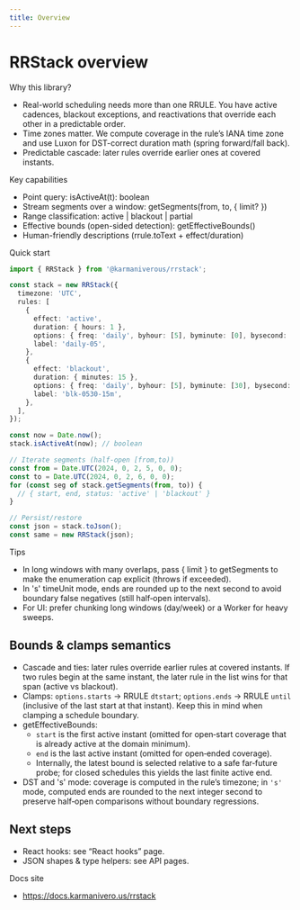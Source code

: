 ```yaml
---
title: Overview
---
```


# RRStack overview

Why this library?

- Real-world scheduling needs more than one RRULE. You have active cadences,
  blackout exceptions, and reactivations that override each other in a
  predictable order.
- Time zones matter. We compute coverage in the rule’s IANA time zone and use
  Luxon for DST-correct duration math (spring forward/fall back).
- Predictable cascade: later rules override earlier ones at covered instants.

Key capabilities

- Point query: isActiveAt(t): boolean
- Stream segments over a window: getSegments(from, to, { limit? })
- Range classification: active | blackout | partial
- Effective bounds (open-sided detection): getEffectiveBounds()
- Human-friendly descriptions (rrule.toText + effect/duration)

Quick start

```ts
import { RRStack } from '@karmaniverous/rrstack';

const stack = new RRStack({
  timezone: 'UTC',
  rules: [
    {
      effect: 'active',
      duration: { hours: 1 },
      options: { freq: 'daily', byhour: [5], byminute: [0], bysecond: [0] },
      label: 'daily-05',
    },
    {
      effect: 'blackout',
      duration: { minutes: 15 },
      options: { freq: 'daily', byhour: [5], byminute: [30], bysecond: [0] },
      label: 'blk-0530-15m',
    },
  ],
});

const now = Date.now();
stack.isActiveAt(now); // boolean

// Iterate segments (half‑open [from,to))
const from = Date.UTC(2024, 0, 2, 5, 0, 0);
const to = Date.UTC(2024, 0, 2, 6, 0, 0);
for (const seg of stack.getSegments(from, to)) {
  // { start, end, status: 'active' | 'blackout' }
}

// Persist/restore
const json = stack.toJson();
const same = new RRStack(json);
```

Tips

- In long windows with many overlaps, pass { limit } to getSegments to make the
  enumeration cap explicit (throws if exceeded).
- In 's' timeUnit mode, ends are rounded up to the next second to avoid boundary
  false negatives (still half‑open intervals).
- For UI: prefer chunking long windows (day/week) or a Worker for heavy sweeps.

## Bounds & clamps semantics

- Cascade and ties: later rules override earlier rules at covered instants.
  If two rules begin at the same instant, the later rule in the list wins for
  that span (active vs blackout).
- Clamps: `options.starts` → RRULE `dtstart`; `options.ends` → RRULE `until`
  (inclusive of the last start at that instant). Keep this in mind when
  clamping a schedule boundary.
- getEffectiveBounds:
  - `start` is the first active instant (omitted for open‑start coverage that
    is already active at the domain minimum).
  - `end` is the last active instant (omitted for open‑ended coverage).
  - Internally, the latest bound is selected relative to a safe far‑future
    probe; for closed schedules this yields the last finite active end.
- DST and 's' mode: coverage is computed in the rule’s timezone; in `'s'`
  mode, computed ends are rounded to the next integer second to preserve
  half‑open comparisons without boundary regressions.

## Next steps

- React hooks: see “React hooks” page.
- JSON shapes & type helpers: see API pages.

Docs site

- https://docs.karmanivero.us/rrstack
